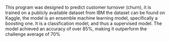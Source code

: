 This program was designed to predict customer turnover (churn), it is trained on a publicly available dataset from IBM
the dataset can be found on Kaggle, the model is an ensemble machine learning model, specifically a boosting one.
It is a classfication model, and thus a supervised model. The model achieved an accuracy of over 85%, making it
outperform the challenge average of 70%
